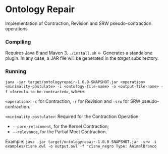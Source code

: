 # Ontology Repair
 Implementation of Contraction, Revision and SRW pseudo-contraction operations.
 ### Compiling
 Requires Java 8 and Maven 3.
 `./install.sh` <- Generates a standalone plugin.
 In any case, a JAR file will be generated in the *target* subdirectory.
 ### Running
 `java -jar target/ontologyrepair-1.0.0-SNAPSHOT.jar <operation> <minimality-postulate> -i <ontology-file-name> -o <output-file-name> -f <formula-to-be-contracted>`, where:
 
 `<operation>`: `-c` for Contraction, `-r` for Revision and `-srw` for SRW pseudo-contraction.
 
 `<minimality-postulate>`: Required for the Contraction Operation:
 -  `--core-retainment`, for the Kernel Contraction;
 -  `--relevance`, for the Partial Meet Contraction.
 
 Example:
`java -jar target/ontologyrepair-1.0.0-SNAPSHOT.jar -srw -i examples/cisne.owl -o output.owl -f "cisne_negro Type: AnimalBranco`